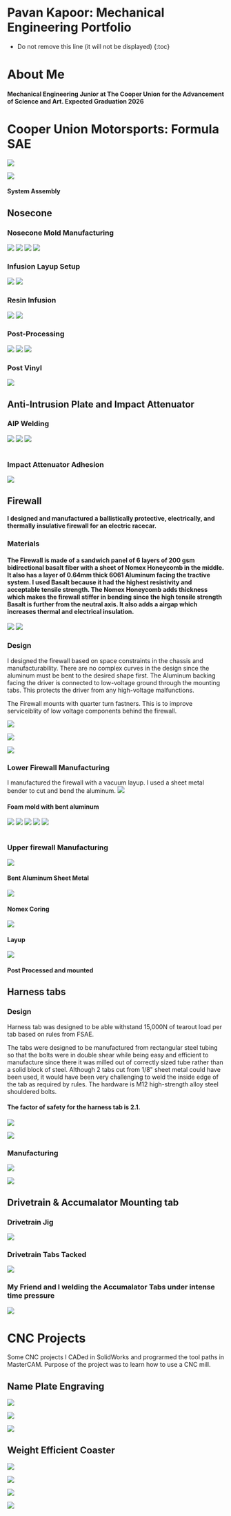 # Pavan Kapoor: Mechanical Engineering Portfolio 

* Do not remove this line (it will not be displayed)
{:toc}

# About Me
#### Mechanical Engineering Junior at The Cooper Union for the Advancement of Science and Art. Expected Graduation 2026

# Cooper Union Motorsports: Formula SAE 
![](https://docs.monadical.com/uploads/fde78466-7d6d-421b-9cbb-f9e6d7134fda.png)



![](https://docs.monadical.com/uploads/c1c44d8f-0c94-47d5-ae82-047ef3a03788.png)
#### System Assembly

## Nosecone
### Nosecone Mold Manufacturing
![](https://docs.monadical.com/uploads/62e8b0a7-9afa-4a3c-b57f-737d898679c8.JPG)
![](https://docs.monadical.com/uploads/abcf7acd-e446-4729-bf7c-acc759a93c3f.jpg)
![](https://docs.monadical.com/uploads/223dffdb-4436-449e-83b8-12898a2e434b.JPG)
![](https://docs.monadical.com/uploads/8ef0999b-7a1b-43e7-ba20-022b1224a50b.JPG)

### Infusion Layup Setup
![](https://docs.monadical.com/uploads/5be3ae3e-fa55-4658-95d3-eb026276dd0e.JPG)
![](https://docs.monadical.com/uploads/7dd2fd5c-7e3e-4c12-9540-8c6160d20f4d.JPG)

### Resin Infusion
![](https://docs.monadical.com/uploads/7169170c-3cba-455a-bb14-a0817f78038b.JPG)
![](https://docs.monadical.com/uploads/5f35b4cb-dee4-4bce-b444-f12e723cd488.JPG)

### Post-Processing
![](https://docs.monadical.com/uploads/d7c34bf0-3d46-4fec-8c8f-41a6180a7d45.JPG)
![](https://docs.monadical.com/uploads/9fb51412-2c9c-4aa8-bb54-814b046ca1f2.JPG)
![](https://docs.monadical.com/uploads/319f5c17-d29a-4072-83b2-232c33ca1d25.JPG)

### Post Vinyl
![](https://docs.monadical.com/uploads/a8a1ac3f-36dc-4d7d-93a7-441831a3bb1e.jpg)


## Anti-Intrusion Plate and Impact Attenuator

### AIP Welding
![](https://docs.monadical.com/uploads/508aabf2-50df-4826-928d-4313939419cf.JPG)
![](https://docs.monadical.com/uploads/05b6dbed-7700-43b7-9cc5-4ca00fdbd85f.JPG)
![](https://docs.monadical.com/uploads/94dbde4c-b1ba-4a8d-bfad-1d9544306398.JPG)


# 
### Impact Attenuator Adhesion
![](https://docs.monadical.com/uploads/89008552-37a3-4261-a854-559ca6d06372.JPG)


## Firewall
#### I designed and manufactured a ballistically protective, electrically, and thermally insulative firewall for an electric racecar.
### Materials
#### The Firewall is made of a sandwich panel of 6 layers of 200 gsm bidirectional basalt fiber with a sheet of Nomex Honeycomb in the middle. It also has a layer of 0.64mm thick 6061 Aluminum facing the tractive system. I used Basalt because it had the highest resistivity and acceptable tensile strength. The Nomex Honeycomb adds thickness which makes the firewall stiffer in bending since the high tensile strength Basalt is further from the neutral axis. It also adds a airgap which increases thermal and electrical insulation. 


![](https://docs.monadical.com/uploads/c77851a4-72d5-4f46-85f5-a2e3aa2a9d90.png)
![](https://docs.monadical.com/uploads/91548bff-4f81-4dec-8b21-53b7008a3c71.jpg)


### Design
I designed the firewall based on space constraints in the chassis and manufacturability. There are no complex curves in the design since the aluminum must be bent to the desired shape first. The Aluminum backing facing the driver is connected to low-voltage ground through the mounting tabs. This protects the driver from any high-voltage malfunctions.  

The Firewall mounts with quarter turn fastners. This is to improve serviceiblity of low voltage components behind the firewall.

![](https://docs.monadical.com/uploads/b14bf43b-7fef-477e-9109-9a94a1b8ce38.png)

![](https://docs.monadical.com/uploads/58958bfd-6057-421e-af14-acd3177e1267.png)

![](https://docs.monadical.com/uploads/7db2356d-18d5-4db5-a2a5-81c5b86d60ba.png)


### Lower Firewall Manufacturing
I manufactured the firewall with a vacuum layup. I used a sheet metal bender to cut and bend the aluminum. 
![](https://docs.monadical.com/uploads/f3d31d94-baa9-4855-860c-f319910577dd.JPG)
#### Foam mold with bent aluminum
![](https://docs.monadical.com/uploads/ea35dcca-2df9-475b-8f61-85faf1bd976b.jpeg)
![](https://docs.monadical.com/uploads/0abb6b92-8b9d-4374-a98d-c5c5cc31bb7f.jpeg)
![](https://docs.monadical.com/uploads/1c92c514-a2c3-4398-be8a-f4fa5493d0a8.JPG)
![](https://docs.monadical.com/uploads/e5fcc97f-0895-4f47-8d95-21183197ee6c.JPG)
![](https://docs.monadical.com/uploads/4a9a0cee-932f-46f4-b8bd-2cc0919f5bcb.JPG)

#
### Upper firewall Manufacturing
![](https://docs.monadical.com/uploads/14d2b3e4-f715-46ef-b421-97c0bc7bb676.JPG)
#### Bent Aluminum Sheet Metal
![](https://docs.monadical.com/uploads/aadbaa7d-123b-425a-aee9-5af58918d32b.JPG)
#### Nomex Coring
![](https://docs.monadical.com/uploads/cdc891a4-e53c-491e-9b2b-513a3b2adeb0.JPG)

#### Layup 
![](https://docs.monadical.com/uploads/16d88e73-2f60-4285-8764-bb23cfdaa64f.JPG)
#### Post Processed and mounted
## Harness tabs
### Design
Harness tab was designed to be able withstand 15,000N of tearout load per tab based on rules from FSAE.

The tabs were designed to be manufactured from rectangular steel tubing so that the bolts were in double shear while being easy and efficient to manufacture since there it was milled out of correctly sized tube rather than a solid block of steel. Although 2 tabs cut from 1/8" sheet metal could have been used, it would have been very challenging to weld the inside edge of the tab as required by rules. The hardware is M12 high-strength alloy steel shouldered bolts.

#### The factor of safety for the harness tab is 2.1. 


![](https://docs.monadical.com/uploads/e10eba21-2f5d-4a85-beef-7bf4b6a4be2a.jpg)

![](https://docs.monadical.com/uploads/fbf5b068-f938-46bf-bf32-3e9c1007422c.png)


### Manufacturing

![](https://docs.monadical.com/uploads/be27eb43-6c1b-48ba-acfa-fb59afcab47a.JPG)

![](https://docs.monadical.com/uploads/a7c03a42-22a2-434a-b11f-6bf46b7f4ca2.jpeg)

## Drivetrain & Accumalator Mounting tab

### Drivetrain Jig
![](https://docs.monadical.com/uploads/dcaa1fb1-57e0-440a-b136-6f6b6a7f483f.JPG)

### Drivetrain Tabs Tacked
![](https://docs.monadical.com/uploads/c698f03a-33c9-4c71-938b-c78e8d446a8e.JPG)

### My Friend and I welding the Accumalator Tabs under intense time pressure
![](https://docs.monadical.com/uploads/f3523a11-7d13-4d9e-a06e-e037d46c142f.JPG)



# CNC Projects
Some CNC projects I CADed in SolidWorks and prograrmed the tool paths in MasterCAM. Purpose of the project was to learn how to use a CNC mill.

## Name Plate Engraving


![](https://docs.monadical.com/uploads/1b0df4c9-5e55-448a-8501-bc02f3a2d73a.JPG)

![](https://docs.monadical.com/uploads/8e7d98b2-e7dc-4526-8ade-62a8c4012af3.JPG)

![](https://docs.monadical.com/uploads/1ecd74d2-2e10-44d9-b301-1a744691f4b4.JPG)


## Weight Efficient Coaster


![](https://docs.monadical.com/uploads/2f51ab67-b696-4f90-b88d-fdd1473cace3.JPG)

![](https://docs.monadical.com/uploads/1a1d82fb-ddfd-45b9-8ffb-cb99e97aacf7.jpg)

![](https://docs.monadical.com/uploads/b222011f-8510-495c-80f8-e6a88414b6d3.JPG)

![](https://docs.monadical.com/uploads/2ac53a0b-4cf6-4a9f-acdf-d97a71e0e500.JPG)


